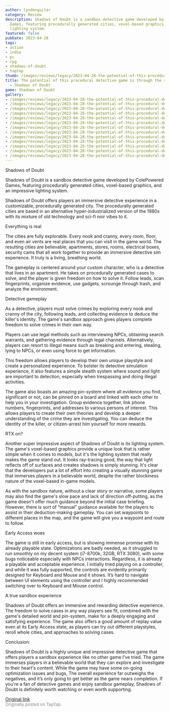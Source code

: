 ```yaml
---
author: lyndonguitar
category: Review
description: Shadows of Doubt is a sandbox detective game developed by ColePowered
  Games, featuring procedurally generated cities, voxel-based graphics, and an impressive
  lighting system.
featured: false
pubDate: 2023-04-28
tags:
- action
- indie
- pc
- rpg
- shadows-of-doubt
- taptap
thumb: /images/reviews/legacy/2023-04-28-the-potential-of-this-procedural-detective-game-is-through-the-roof--review---shadows-of--0.avif
title: The potential of this procedural detective game is through the roof! | Review
  - Shadows of Doubt
game: Shadows of Doubt
gallery:
- /images/reviews/legacy/2023-04-28-the-potential-of-this-procedural-detective-game-is-through-the-roof--review---shadows-of--0.avif
- /images/reviews/legacy/2023-04-28-the-potential-of-this-procedural-detective-game-is-through-the-roof--review---shadows-of--1.avif
- /images/reviews/legacy/2023-04-28-the-potential-of-this-procedural-detective-game-is-through-the-roof--review---shadows-of--2.avif
- /images/reviews/legacy/2023-04-28-the-potential-of-this-procedural-detective-game-is-through-the-roof--review---shadows-of--3.avif
- /images/reviews/legacy/2023-04-28-the-potential-of-this-procedural-detective-game-is-through-the-roof--review---shadows-of--4.avif
- /images/reviews/legacy/2023-04-28-the-potential-of-this-procedural-detective-game-is-through-the-roof--review---shadows-of--5.avif
- /images/reviews/legacy/2023-04-28-the-potential-of-this-procedural-detective-game-is-through-the-roof--review---shadows-of--6.avif
- /images/reviews/legacy/2023-04-28-the-potential-of-this-procedural-detective-game-is-through-the-roof--review---shadows-of--7.avif
- /images/reviews/legacy/2023-04-28-the-potential-of-this-procedural-detective-game-is-through-the-roof--review---shadows-of--8.avif
- /images/reviews/legacy/2023-04-28-the-potential-of-this-procedural-detective-game-is-through-the-roof--review---shadows-of--9.avif
- /images/reviews/legacy/2023-04-28-the-potential-of-this-procedural-detective-game-is-through-the-roof--review---shadows-of--10.avif
- /images/reviews/legacy/2023-04-28-the-potential-of-this-procedural-detective-game-is-through-the-roof--review---shadows-of--11.avif
- /images/reviews/legacy/2023-04-28-the-potential-of-this-procedural-detective-game-is-through-the-roof--review---shadows-of--12.avif
---
```

Shadows of Doubt

Shadows of Doubt is a sandbox detective game developed by ColePowered Games, featuring procedurally generated cities, voxel-based graphics, and an impressive lighting system.

Shadows of Doubt offers players an immersive detective experience in a customizable, procedurally generated city. The procedurally generated cities are based in an alternative hyper-industrialized version of the 1980s with its mixture of old technology and sci-fi noir vibes to it.

Everything is real

The cities are fully explorable. Every nook and cranny, every room, floor, and even air vents are real places that you can visit in the game world. The resulting cities are believable; apartments, stores, rooms, electrical boxes, security cams that all work together to provide an immersive detective sim experience. It truly is a living, breathing world.

The gameplay is centered around your custom character, who is a detective that lives in an apartment. He takes on procedurally generated cases to solve, and the player is given freedom on how to solve it. Follow leads, scan fingerprints, organize evidence, use gadgets, scrounge through trash, and analyze the environment.

Detective gameplay

As a detective, players must solve crimes by exploring every nook and cranny of the city, following leads, and collecting evidence to deduce the killer's identity. The game's sandbox approach gives players complete freedom to solve crimes in their own way.

Players can use legal methods such as interviewing NPCs, obtaining search warrants, and gathering evidence through legal channels. Alternatively, players can resort to illegal means such as breaking and entering, stealing, lying to NPCs, or even using force to get information.

This freedom allows players to develop their own unique playstyle and create a personalized experience. To bolster its detective simulation experience, it also features a simple stealth system where sound and light are important to detection, especially when trespassing and doing illegal activities.

The game also boasts an amazing pin-system where all evidence you find, significant or not, can be pinned on a board and linked with each other to help you in your investigation. Group evidence together, link phone numbers, fingerprints, and addresses to various persons of interest. This allows players to create their own theories and develop a deeper understanding of the crime they are investigating. You can deduce the identity of the killer, or citizen-arrest him yourself for more rewards.

RTX on?

Another super impressive aspect of Shadows of Doubt is its lighting system. The game's voxel-based graphics provide a unique look that is rather simple when it comes to models, but it's the lighting system that really makes the game stand out. It looks ray-tracing good, the way that light reflects off of surfaces and creates shadows is simply stunning. It's clear that the developers put a lot of effort into creating a visually stunning game that immerses players in a believable world, despite the rather blockiness nature of the voxel-based in-game models.

As with the sandbox nature, without a clear story or narrative, some players may also find the game's slow pace and lack of direction off-putting, as the game doesn't offer much guidance beyond the initial case briefing. However, there is sort of “manual” guidance available for the players to assist in their deduction-making gameplay. You can set waypoints to different places in the map, and the game will give you a waypoint and route to follow.

Early Access woes

The game is still in early access, but is showing immense promise with its already playable state. Optimizations are badly needed, as it struggled to run smoothly on my decent system (i7-8700k, 32GB, RTX 3080), with some bugs noticeable especially with NPCs interactions. Regardless, it is already a playable and acceptable experience. I initially tried playing on a controller, and while it was fully supported, the controls are evidently primarily designed for Keyboard and Mouse and it shows. It’s hard to navigate between UI elements using the controller and I highly recommended switching over to Keyboard and Mouse control.

A true sandbox experience

Shadows of Doubt offers an immersive and rewarding detective experience. The freedom to solve cases in any way players see fit, combined with the game's detailed world and pin-system, make for a deeply engaging and satisfying experience. The game also offers a good amount of replay value even at its Early Access state, as players can try out different playstyles, reroll whole cities, and approaches to solving cases.

Conclusion:

Shadows of Doubt is a highly unique and impressive detective game that offers players a sandbox experience like no other game I’ve tried. The game immerses players in a believable world that they can explore and investigate to their heart's content. While the game may have some on-going optimization issues and bugs, The overall experience far outweighs the negatives, and it’s only going to get better as the game nears completion. If you're a fan of detective games and enjoy sandbox gameplay, Shadows of Doubt is definitely worth watching or even worth supporting.

[Original link](https://www.taptap.io/post/5271359)<br><span style="font-size: 0.95em; color: #888;">Originally posted on TapTap.</span>